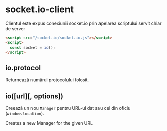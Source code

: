 # socket.io-client

Clientul este expus conexiunii socket.io prin apelarea scriptului servit chiar de server

```html
<script src="/socket.io/socket.io.js"></script>
<script>
  const socket = io();
</script>
```

## io.protocol

Returnează numărul protocolului folosit.

## io([url][, options])

Creează un nou `Manager` pentru URL-ul dat sau cel din oficiu (`window.location`).

Creates a new Manager for the given URL